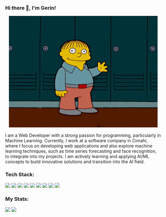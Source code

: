 ### Hi there 👋, I'm Gerin!

<p align="center">
<img src="https://github.com/gerinsp/stats/blob/main/giphy.gif" />
</p>

I am a Web Developer with a strong passion for programming, particularly in Machine Learning. Currently, I work at a software company in Cimahi, where I focus on developing web applications and also explore machine learning techniques, such as time series forecasting and face recognition, to integrate into my projects. I am actively learning and applying AI/ML concepts to build innovative solutions and transition into the AI field.
<!--
**gerinsp/gerinsp** is a ✨ _special_ ✨ repository because its `README.md` (this file) appears on your GitHub profile.

Here are some ideas to get you started:

- 🔭 I’m currently working on ...
- 🌱 I’m currently learning ...
- 👯 I’m looking to collaborate on ...
- 🤔 I’m looking for help with ...
- 💬 Ask me about ...
- 📫 How to reach me: ...
- 😄 Pronouns: ...
- ⚡ Fun fact: ...
-->
### Tech Stack: 
<p>
    <img src="https://img.shields.io/badge/OS-macOS-blue?&logo=apple" />
    <img src="https://img.shields.io/badge/Language-PHP-blue?&logo=php" />
    <img src="https://img.shields.io/badge/Language-Python-blue?&logo=python" />
    <img src="https://img.shields.io/badge/Language-JavaScript-blue?&logo=javascript" />
    <img src="https://img.shields.io/badge/Text%20Editor-PhpStorm-black?&logo=phpstorm&logoColor=black" />
    <img src="https://img.shields.io/badge/Text%20Editor-PyCharm-black?&logo=pycharm&logoColor=black" />
    <img src="https://img.shields.io/badge/Framework-Laravel-blue?&logo=laravel&logoColor=red" />
    <img src="https://img.shields.io/badge/DBMS-MySQL|Redis-blue?&logo=mysql" />
    <img src="https://img.shields.io/badge/Version%20Control-Git-blue?&logo=git" />
</p>


### My Stats:
<p>
  <img width="420px" src="https://github-readme-stats.vercel.app/api?username=gerinsp&show_icons=true&theme=dracula&count_private=true&hide=prs" />
  <img src="https://github-readme-stats.vercel.app/api/top-langs/?username=gerinsp&layout=compact&theme=dracula&langs_count=6" />
</p>

